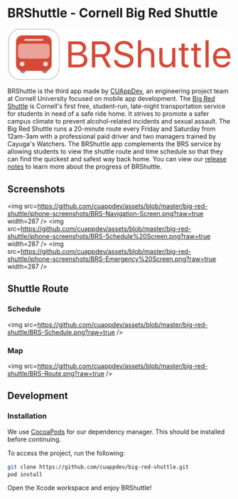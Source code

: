 [//]: # (https://github.com/cuappdev/assets/tree/master/big-red-shuttle)

# BRShuttle - Cornell Big Red Shuttle

<p align="center"><img src=https://github.com/cuappdev/assets/blob/master/big-red-shuttle/BRS-Long-Logo.png?raw=true width=500 /></p>

BRShuttle is the third app made by [CUAppDev](http://cuappdev.org), an engineering project team at Cornell University focused on mobile app development. The [Big Red Shuttle](http://www.cornellbigredshuttle.com/) is Cornell's first free, student-run, late-night transportation service for students in need of a safe ride home. It strives to promote a safer campus climate to prevent alcohol-related incidents and sexual assault. The Big Red Shuttle runs a 20-minute route every Friday and Saturday from 12am-3am with a professional paid driver and two managers trained by Cayuga's Watchers. The BRShuttle app complements the BRS service by allowing students to view the shuttle route and time schedule so that they can find the quickest and safest way back home. You can view our [release notes](RELEASENOTES.md) to learn more about the progress of BRShuttle.

## Screenshots
<img src=https://github.com/cuappdev/assets/blob/master/big-red-shuttle/iphone-screenshots/BRS-Navigation-Screen.png?raw=true width=287 />
<img src=https://github.com/cuappdev/assets/blob/master/big-red-shuttle/iphone-screenshots/BRS-Schedule%20Screen.png?raw=true width=287 />
<img src=https://github.com/cuappdev/assets/blob/master/big-red-shuttle/iphone-screenshots/BRS-Emergency%20Screen.png?raw=true width=287 />

## Shuttle Route

### Schedule
<img src=https://github.com/cuappdev/assets/blob/master/big-red-shuttle/BRS-Schedule.png?raw=true />
### Map
<img src=https://github.com/cuappdev/assets/blob/master/big-red-shuttle/BRS-Route.png?raw=true />

## Development

### Installation
We use [CocoaPods](http://cocoapods.org) for our dependency manager. This should be installed before continuing.

To access the project, run the following:

```bash
git clone https://github.com/cuappdev/big-red-shuttle.git
pod install
```

Open the Xcode workspace and enjoy BRShuttle!
